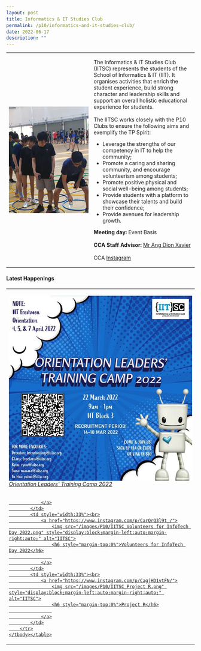 ```yaml
---
layout: post
title: Informatics & IT Studies Club
permalink: /p10/informatics-and-it-studies-club/
date: 2022-06-17
description: ""
---
```

<div>
    <table>
        <tbody><tr>
            <td style="width:45%"><img src="/images/CCA_iitsc.jpg" style="display:block;margin-left:auto;margin-right:auto;" alt="Informatics &amp; IT Studies Club"></td>
            <td>
                <p>
                    The Informatics &amp; IT Studies Club (IITSC) represents the students of the School of Informatics &amp; IT (IIT). It organises activities that enrich the student experience, build strong character and leadership skills and support an overall holistic educational experience for students.<br>
                    <br>
                    The IITSC works closely with the P10 Clubs to ensure the following aims and exemplify the TP Spirit:<br>
                    </p><ul>
                        <li>Leverage the strengths of our competency in IT to help the community;</li>
                        <li>Promote a caring and sharing community, and encourage volunteerism among students;</li>
                        <li>Promote positive physical and social well-being among students;</li>
                        <li>Provide students with a platform to showcase their talents and build their confidence;</li>
                        <li>Provide avenues for leadership growth.</li>
                    </ul>
                <p></p>
                <p>
                    <b>Meeting day:</b> Event Basis<br>
                    <br>
                    <b>CCA Staff Advisor:</b> <a href="Dion_ANG@TP.EDU.SG">Mr Ang Dion Xavier</a><br>
                    <br>
                    CCA <a href="https://www.instagram.com/officialiitsc">Instagram</a>
                </p>
            </td>
        </tr>
    </tbody></table>
</div>

#### Latest Happenings

<div>
    <table>
        <tbody><tr>
            <td style="width:33%"><br>
                <a href="https://www.instagram.com/p/CbEoa9bpQ1T/">
                    <img src="/images/P10/IITSC_Orientation Leaders' Training Camp 2022.png" style="display:block;margin-left:auto;margin-right:auto;" alt="IITSC">
                    <h6 style="margin-top:0%">Orientation Leaders' Training Camp 2022</h6>
                    
                </a>
            </td>
            <td style="width:33%"><br>
                <a href="https://www.instagram.com/p/CarQrQ3l9t_/">
                    <img src="/images/P10/IITSC_Volunteers for InfoTech Day 2022.png" style="display:block;margin-left:auto;margin-right:auto;" alt="IITSC">
                    <h6 style="margin-top:0%">Volunteers for InfoTech Day 2022</h6>
                    
                </a>
            </td>
            <td style="width:33%"><br>
                <a href="https://www.instagram.com/p/CagjHD1vtFN/">
                    <img src="/images/P10/IITSC_Project R.png" style="display:block;margin-left:auto;margin-right:auto;" alt="IITSC">
                    <h6 style="margin-top:0%">Project R</h6>
                    
                </a>
            </td>
        </tr>
    </tbody></table>
</div>